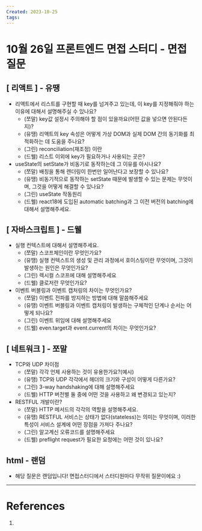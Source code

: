 ```yaml
---
Created: 2023-10-25
tags:
---
```

# 10월 26일 프론트엔드 면접 스터디 - 면접 질문
## [ 리액트 ] - 유땡

- 리액트에서 리스트를 구현할 때 key를 넘겨주고 있는데, 이 key를 지정해줘야 하는 이유에 대해서 설명해주실 수 있나요?
    - (쪼말) key값 설정시 주의해야 할 점이 있을까요(어떤 값을 넣으면 안된다든지)?
    - (유땡) 리액트의 key 속성은 어떻게 가상 DOM과 실제 DOM 간의 동기화를 최적화하는 데 도움을 주나요?
    - (그린) reconciliation(재조정) 이란
    - (드웰) 리스트 이외에 key가 필요하거나 사용되는 곳은?
- useState의 setState가 비동기로 동작하는데 그 이유를 아시나요?
    - (쪼말) 배칭을 통해 렌더링이 한번만 일어난다고 보장할 수 있나요?
    - (유땡) 비동기적으로 동작하는 setState 때문에 발생할 수 있는 문제는 무엇이며, 그것을 어떻게 해결할 수 있나요?
    - (그린) useState 작동원리
    - (드웰) react18에 도입된 automatic batching과 그 이전 버전의 batching에 대해서 설명해주세요.

## [ 자바스크립트 ] - 드웰

- 실행 컨텍스트에 대해서 설명해주세요.
    - (쪼말) 스코프체인이란 무엇인가요?
    - (유땡) 실행 컨텍스트의 생성 및 관리 과정에서 호이스팅이란 무엇이며, 그것이 발생하는 원인은 무엇인가요?
    - (그린) 렉시컬 스코프에 대해 설명해주세요
    - (드웰) 클로저란 무엇인가요?
- 이벤트 버블링과 이벤트 캡처링의 차이는 무엇인가요?
    - (쪼말) 이벤트 전파를 방지하는 방법에 대해 말씀해주세요
    - (유땡) 이벤트 버블링과 이벤트 캡처링이 발생하는 구체적인 단계나 순서는 어떻게 되나요?
    - (그린) 이벤트 위임에 대해 설명해주세요
    - (드웰) even.target과 event.current의 차이는 무엇인가요?

## [ 네트워크 ] - 쪼말

- TCP와 UDP 차이점
    - (쪼말) 각각 언제 사용하는 것이 유용한가요?(예시)
    - (유땡) TCP와 UDP 각각에서 헤더의 크기와 구성이 어떻게 다른가요?
    - (그린) 3-way handshaking에 대해 설명해주세요
    - (드웰) HTTP 버전별 둘 중에 어떤 것을 사용하고 왜 변경되고 있는지?
- RESTFUL 개발이란?
    - (쪼말) HTTP 메서드의 각각의 역할을 설명해주세요.
    - (유땡) RESTFUL 서비스는 상태가 없다(stateless)는 의미는 무엇이며, 이러한 특성이 서비스 설계에 어떤 장점을 가져다 주나요?
    - (그린) 알고계신 오류코드를 설명해주세요
    - (드웰) preflight request가 필요한 요청에는 어떤 것이 있나요?

## html - 랜덤

- 해당 질문은 랜덤입니다! 면접스터디에서 스터디원마다 무작위 질문이에요 :)

---
# References
1. 